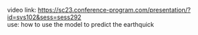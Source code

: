 video link: https://sc23.conference-program.com/presentation/?id=svs102&sess=sess292
<br>use: how to use the model to predict the earthquick
